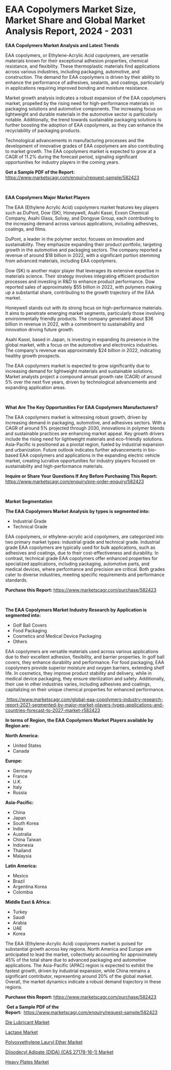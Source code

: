 <p><h1>EAA Copolymers Market Size, Market Share and Global Market Analysis Report, 2024 - 2031</h1></p><p><strong>EAA Copolymers Market Analysis and Latest Trends</strong></p>
<p><p>EAA copolymers, or Ethylene-Acrylic Acid copolymers, are versatile materials known for their exceptional adhesion properties, chemical resistance, and flexibility. These thermoplastic materials find applications across various industries, including packaging, automotive, and construction. The demand for EAA copolymers is driven by their ability to enhance the performance of adhesives, sealants, and coatings, particularly in applications requiring improved bonding and moisture resistance.</p><p>Market growth analysis indicates a robust expansion of the EAA copolymers market, propelled by the rising need for high-performance materials in packaging solutions and automotive components. The increasing focus on lightweight and durable materials in the automotive sector is particularly notable. Additionally, the trend towards sustainable packaging solutions is further boosting the adoption of EAA copolymers, as they can enhance the recyclability of packaging products.</p><p>Technological advancements in manufacturing processes and the development of innovative grades of EAA copolymers are also contributing to market growth. The EAA copolymers market is expected to grow at a CAGR of 11.2% during the forecast period, signaling significant opportunities for industry players in the coming years.</p></p>
<p><strong>Get a Sample PDF of the Report:&nbsp;</strong> <a href="https://www.marketscagr.com/enquiry/request-sample/582423?utm_campaign=1278&utm_medium=2&utm_source=Github&utm_content=ia&utm_term=27092024&utm_id=eaa-copolymers">https://www.marketscagr.com/enquiry/request-sample/582423</a></p>
<p>&nbsp;</p>
<p><strong>EAA Copolymers Major Market Players</strong></p>
<p><p>The EAA (Ethylene Acrylic Acid) copolymers market features key players such as DuPont, Dow (SK), Honeywell, Asahi Kasei, Exxon Chemical Company, Asahi Glass, Solvay, and Dongyue Group, each contributing to the increasing demand across various applications, including adhesives, coatings, and films.</p><p>DuPont, a leader in the polymer sector, focuses on innovation and sustainability. They emphasize expanding their product portfolio, targeting growth in the automotive and packaging sectors. The company reported a revenue of around $18 billion in 2022, with a significant portion stemming from advanced materials, including EAA copolymers.</p><p>Dow (SK) is another major player that leverages its extensive expertise in materials science. Their strategy involves integrating efficient production processes and investing in R&D to enhance product performance. Dow reported sales of approximately $55 billion in 2022, with polymers making up a substantial share, contributing to the growth trajectory of the EAA market.</p><p>Honeywell stands out with its strong focus on high-performance materials. It aims to penetrate emerging market segments, particularly those involving environmentally friendly products. The company generated about $36 billion in revenue in 2022, with a commitment to sustainability and innovation driving future growth.</p><p>Asahi Kasei, based in Japan, is investing in expanding its presence in the global market, with a focus on the automotive and electronics industries. The company's revenue was approximately $24 billion in 2022, indicating healthy growth prospects.</p><p>The EAA copolymers market is expected to grow significantly due to increasing demand for lightweight materials and sustainable solutions. Market analysts project a compound annual growth rate (CAGR) of around 5% over the next five years, driven by technological advancements and expanding application areas.</p></p>
<p>&nbsp;</p>
<p><strong>What Are The Key Opportunities For EAA Copolymers Manufacturers?</strong></p>
<p><p>The EAA copolymers market is witnessing robust growth, driven by increasing demand in packaging, automotive, and adhesives sectors. With a CAGR of around 5% projected through 2030, innovations in polymer blends and sustainable practices are enhancing market appeal. Key growth drivers include the rising need for lightweight materials and eco-friendly solutions. Asia-Pacific is positioned as a pivotal region, fueled by industrial expansion and urbanization. Future outlook indicates further advancements in bio-based EAA copolymers and applications in the expanding electric vehicle market, creating lucrative opportunities for industry players focused on sustainability and high-performance materials.</p></p>
<p><strong>Inquire or Share Your Questions If Any Before Purchasing This Report:</strong> <a href="https://www.marketscagr.com/enquiry/pre-order-enquiry/582423?utm_campaign=1278&utm_medium=2&utm_source=Github&utm_content=ia&utm_term=27092024&utm_id=eaa-copolymers">https://www.marketscagr.com/enquiry/pre-order-enquiry/582423</a></p>
<p>&nbsp;</p>
<p><strong>Market Segmentation</strong></p>
<p><strong>The EAA Copolymers Market Analysis by types is segmented into:</strong></p>
<p><ul><li>Industrial Grade</li><li>Technical Grade</li></ul></p>
<p><p>EAA copolymers, or ethylene-acrylic acid copolymers, are categorized into two primary market types: industrial grade and technical grade. Industrial grade EAA copolymers are typically used for bulk applications, such as adhesives and coatings, due to their cost-effectiveness and durability. In contrast, technical grade EAA copolymers offer enhanced properties for specialized applications, including packaging, automotive parts, and medical devices, where performance and precision are critical. Both grades cater to diverse industries, meeting specific requirements and performance standards.</p></p>
<p><strong>Purchase this Report:&nbsp;</strong><a href="https://www.marketscagr.com/purchase/582423?utm_campaign=1278&utm_medium=2&utm_source=Github&utm_content=ia&utm_term=27092024&utm_id=eaa-copolymers">https://www.marketscagr.com/purchase/582423</a></p>
<p>&nbsp;</p>
<p><strong>The EAA Copolymers Market Industry Research by Application is segmented into:</strong></p>
<p><ul><li>Golf Ball Covers</li><li>Food Packaging</li><li>Cosmetics and Medical Device Packaging</li><li>Others</li></ul></p>
<p><p>EAA copolymers are versatile materials used across various applications due to their excellent adhesion, flexibility, and barrier properties. In golf ball covers, they enhance durability and performance. For food packaging, EAA copolymers provide superior moisture and oxygen barriers, extending shelf life. In cosmetics, they improve product stability and delivery, while in medical device packaging, they ensure sterilization and safety. Additionally, their use in other industries varies, including adhesives and coatings, capitalizing on their unique chemical properties for enhanced performance.</p></p>
<p><a href="https://www.marketscagr.com/global-eaa-copolymers-industry-research-report-2021-segmented-by-major-market-players-types-applications-and-countries-forecast-to-2027-market-r582423?utm_campaign=1278&utm_medium=2&utm_source=Github&utm_content=ia&utm_term=27092024&utm_id=eaa-copolymers">&nbsp;https://www.marketscagr.com/global-eaa-copolymers-industry-research-report-2021-segmented-by-major-market-players-types-applications-and-countries-forecast-to-2027-market-r582423</a></p>
<p><strong>In terms of Region, the EAA Copolymers Market Players available by Region are:</strong></p>
<p>
    <p> <strong> North America: </strong>
        <ul>
            <li>United States</li>
            <li>Canada</li>
        </ul>
        </p> 
    <p> <strong> Europe: </strong>
        <ul>
            <li>Germany</li>
            <li>France</li>
            <li>U.K.</li>
            <li>Italy</li>
            <li>Russia</li>
        </ul>
        </p> 
    <p> <strong> Asia-Pacific: </strong>
        <ul>
            <li>China</li>
            <li>Japan</li>
            <li>South Korea</li>
            <li>India</li>
            <li>Australia</li>
            <li>China Taiwan</li>
            <li>Indonesia</li>
            <li>Thailand</li>
            <li>Malaysia</li>
        </ul>
        </p> 
    <p> <strong> Latin America: </strong>
        <ul>
            <li>Mexico</li>
            <li>Brazil</li>
            <li>Argentina Korea</li>
            <li>Colombia</li>
        </ul>
        </p> 
    <p> <strong> Middle East & Africa: </strong>
        <ul>
            <li>Turkey</li>
            <li>Saudi</li>
            <li>Arabia</li>
            <li>UAE</li>
            <li>Korea</li>
        </ul>
    </p>
    </p>
<p><p>The EAA (Ethylene-Acrylic Acid) copolymers market is poised for substantial growth across key regions. North America and Europe are anticipated to lead the market, collectively accounting for approximately 45% of the total share due to advanced packaging and automotive applications. The Asia-Pacific (APAC) region is expected to exhibit the fastest growth, driven by industrial expansion, while China remains a significant contributor, representing around 20% of the global market. Overall, the market dynamics indicate a robust demand trajectory in these regions.</p></p>
<p><strong>Purchase this Report: </strong><a href="https://www.marketscagr.com/purchase/582423?utm_campaign=1278&utm_medium=2&utm_source=Github&utm_content=ia&utm_term=27092024&utm_id=eaa-copolymers">https://www.marketscagr.com/purchase/582423</a></p>
<p>&nbsp;<strong>Get a Sample PDF of the Report:&nbsp;&nbsp;</strong><a href="https://www.marketscagr.com/enquiry/request-sample/582423?utm_campaign=1278&utm_medium=2&utm_source=Github&utm_content=ia&utm_term=27092024&utm_id=eaa-copolymers">https://www.marketscagr.com/enquiry/request-sample/582423</a></p>
<p><strong></strong></p>
<p><p><a href="https://www.linkedin.com/pulse/unveiling-market-trends-global-die-lubricant-growth-regional-6icmc?utm_campaign=1278&utm_medium=2&utm_source=Github&utm_content=ia&utm_term=27092024&utm_id=eaa-copolymers">Die Lubricant Market</a></p><p><a href="https://www.linkedin.com/pulse/lactase-market-size-share-analysis-growth-trends-forecasts-osttc?utm_campaign=1278&utm_medium=2&utm_source=Github&utm_content=ia&utm_term=27092024&utm_id=eaa-copolymers">Lactase Market</a></p><p><a href="https://issuu.com/reportprime-2/docs/polyoxyethylene-lauryl-ether-market_80d5157145b7ec?utm_campaign=1278&utm_medium=2&utm_source=Github&utm_content=ia&utm_term=27092024&utm_id=eaa-copolymers">Polyoxyethylene Lauryl Ether Market</a></p><p><a href="https://issuu.com/reportprime-2/docs/diisodecyl-adipate-dida-cas-27178-1_c13c8c331c3ba8?utm_campaign=1278&utm_medium=2&utm_source=Github&utm_content=ia&utm_term=27092024&utm_id=eaa-copolymers">Diisodecyl Adipate (DIDA) (CAS 27178-16-1) Market</a></p><p><a href="https://www.linkedin.com/pulse/emerging-heavy-plates-market-opportunities-analysis-fy96c?utm_campaign=1278&utm_medium=2&utm_source=Github&utm_content=ia&utm_term=27092024&utm_id=eaa-copolymers">Heavy Plates Market</a></p></p>